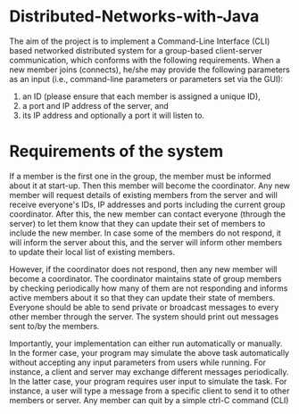 # Distributed-Networks-with-Java
The aim of the project is to implement a Command-Line
Interface (CLI) based networked distributed system for a group-based client-server communication,
which conforms with the following requirements. When a new member joins (connects), he/she may
provide the following parameters as an input (i.e., command-line parameters or parameters set via
the GUI):
1. an ID (please ensure that each member is assigned a unique ID),
2. a port and IP address of the server, and
3. its IP address and optionally a port it will listen to.

# Requirements of the system
If a member is the first one in the group, the member must be informed about it at start-up. Then this
member will become the coordinator. Any new member will request details of existing members from
the server and will receive everyone's IDs, IP addresses and ports including the current group
coordinator. After this, the new member can contact everyone (through the server) to let them know
that they can update their set of members to include the new member. In case some of the members
do not respond, it will inform the server about this, and the server will inform other members to update
their local list of existing members. 

However, if the coordinator does not respond, then any new
member will become a coordinator. The coordinator maintains state of group members by checking
periodically how many of them are not responding and informs active members about it so that they
can update their state of members. Everyone should be able to send private or broadcast messages
to every other member through the server. The system should print out messages sent to/by the
members.


Importantly, your implementation can either run automatically or manually. In the former case, your
program may simulate the above task automatically without accepting any input parameters from
users while running. For instance, a client and server may exchange different messages periodically.
In the latter case, your program requires user input to simulate the task. For instance, a user will
type a message from a specific client to send it to other members or server. Any member can quit
by a simple ctrl-C command (CLI) 

